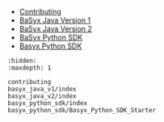 
* [Contributing](contributing.md)
* [BaSyx Java Version 1](./basyx_java_v1/index.md)
* [BaSyx Java Version 2](./basyx_java_v2/index.md)
* [BaSyx Python SDK](./basyx_python_sdk/index.md)
* [Basyx Python SDK](./basyx_python_sdk/Basyx_Python_SDK_Starter.ipynb)

```{toctree}
:hidden:
:maxdepth: 1

contributing
basyx_java_v1/index
basyx_java_v2/index
basyx_python_sdk/index
basyx_python_sdk/Basyx_Python_SDK_Starter


```